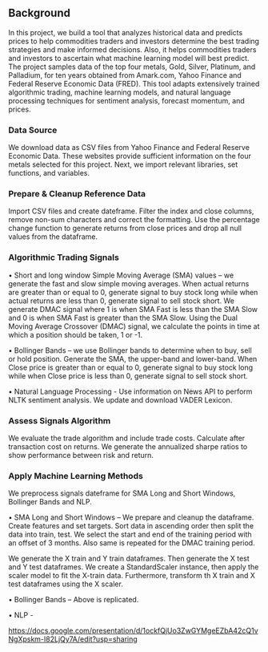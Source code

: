 ## Background

In this project, we build a tool that analyzes historical data and predicts prices to help commodities traders and investors determine the best trading strategies and make informed decisions. Also, it helps commodities traders and investors to ascertain what machine learning model will best predict. The project samples data of the top four metals, Gold, Silver, Platinum, and Palladium, for ten years obtained from Amark.com, Yahoo Finance and Federal Reserve Economic Data (FRED). This tool adapts extensively trained algorithmic trading, machine learning models, and natural language processing techniques for sentiment analysis, forecast momentum, and prices.

### Data Source

We download data as CSV files from Yahoo Finance and Federal Reserve Economic Data. These websites provide sufficient information on the four metals selected for this project. Next, we import relevant libraries, set functions, and variables.

### Prepare & Cleanup Reference Data 

Import CSV files and create dateframe. Filter the index and close columns, remove non-sum characters and correct the formatting. Use the percentage change function to generate returns from close prices and drop all null values from the dataframe.

### Algorithmic Trading Signals
 •  Short and long window Simple Moving Average (SMA) values – we generate the fast and slow simple moving averages. When actual returns are greater than or equal to 0, generate signal to buy stock long while when actual returns are less than 0, generate signal to sell stock short. We generate DMAC signal where 1 is when SMA Fast is less than the SMA Slow and 0 is when SMA Fast is greater than the SMA Slow. Using the Dual Moving Average Crossover (DMAC) signal, we calculate the points in time at which a position should be taken, 1 or -1.

•	 Bollinger Bands – we use Bollinger bands to determine when to buy, sell or hold position. Generate the SMA, the upper-band and lower-band. When Close price is greater than or equal to 0, generate signal to buy stock long while when Close price is less than 0, generate signal to sell stock short.

•	 Natural Language Processing - Use information on News API to perform NLTK sentiment analysis. We update and download VADER Lexicon. 

### Assess Signals Algorithm

We evaluate the trade algorithm and include trade costs. Calculate after transaction cost on returns. We generate the annualized sharpe ratios to show performance between risk and return.

### Apply Machine Learning Methods

We preprocess signals dateframe for SMA Long and Short Windows, Bollinger Bands and NLP.

•	 SMA Long and Short Windows – We prepare and cleanup the dataframe. Create features and set targets. Sort data in ascending order then split the data into train,        test. We select the start and end of the training period with an offset of 3 months. Also same is repeated for the DMAC training period.

   We generate the X train and Y train dataframes. Then generate the X test and Y test dataframes. We create a StandardScaler instance, then apply the scaler model to    fit the X-train data. Furthermore, transform th X train and X test dataframes using the X scaler.

•	 Bollinger Bands – Above is replicated.

•	 NLP - 


https://docs.google.com/presentation/d/1ockfQjUo3ZwGYMgeEZbA42cQ1vNgXpskm-I82LjQy7A/edit?usp=sharing
